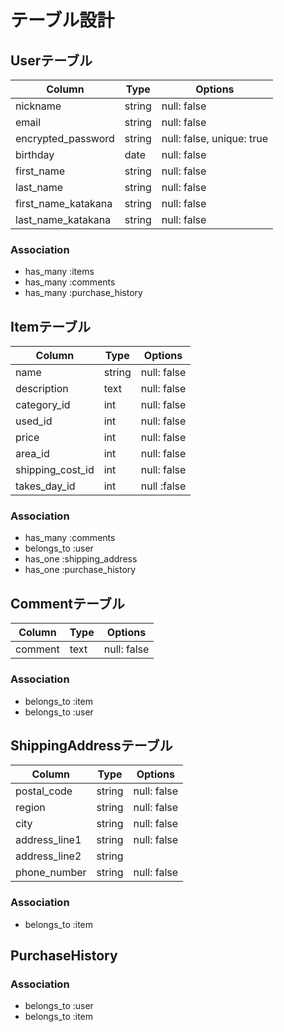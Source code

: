 # テーブル設計

## Userテーブル

| Column              | Type   | Options                   |
| ------------------- | ------ | ------------------------- |
| nickname            | string | null: false               |
| email               | string | null: false               |
| encrypted_password  | string | null: false, unique: true |
| birthday            | date   | null: false               |
| first_name          | string | null: false               |
| last_name           | string | null: false               |
| first_name_katakana | string | null: false               |
| last_name_katakana  | string | null: false               |

### Association

- has_many :items
- has_many :comments
- has_many :purchase_history

## Itemテーブル

| Column           | Type       | Options     |
| ---------------- | ---------- | ----------- |
| name             | string     | null: false |
| description      | text       | null: false |
| category_id      | int        | null: false |
| used_id          | int        | null: false |
| price            | int        | null: false |
| area_id          | int        | null: false |
| shipping_cost_id | int        | null: false |
| takes_day_id     | int        | null :false |

### Association

- has_many :comments
- belongs_to :user
- has_one :shipping_address
- has_one :purchase_history

## Commentテーブル

| Column  | Type       | Options                        |
| ------- | ---------- | ------------------------------ |
| comment | text       | null: false                    |

### Association

- belongs_to :item
- belongs_to :user

## ShippingAddressテーブル

| Column               | Type       | Options     |
| -------------------- | ---------- | ----------- |
| postal_code          | string     | null: false |
| region               | string     | null: false |
| city                 | string     | null: false |
| address_line1        | string     | null: false |
| address_line2        | string     |             |
| phone_number         | string     | null: false |

### Association

- belongs_to :item

## PurchaseHistory

### Association

- belongs_to :user
- belongs_to :item


